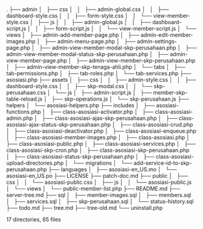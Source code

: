 .
├── admin
│   ├── css
│   │   ├── admin-global.css
│   │   ├── dashboard-style.css
│   │   ├── form-style.css
│   │   └── view-member-style.css
│   ├── js
│   │   ├── admin-global.js
│   │   ├── dashboard-script.js
│   │   ├── form-script.js
│   │   └── view-member-script.js
│   └── views
│       ├── admin-add-member-page.php
│       ├── admin-edit-member-images.php
│       ├── admin-menu-page.php
│       ├── admin-settings-page.php
│       ├── admin-view-member-modal-skp-perusahaan.php
│       ├── admin-view-member-modal-status-skp-perusahaan.php
│       ├── admin-view-member-page.php
│       ├── admin-view-member-skp-perusahaan.php
│       ├── admin-view-member-skp-tenaga-ahli.php
│       └── tabs
│           ├── tab-permissions.php
│           ├── tab-roles.php
│           └── tab-services.php
├── asosiasi.php
├── assets
│   ├── css
│   │   ├── admin-style.css
│   │   ├── dashboard-style.css
│   │   ├── skp-modal.css
│   │   └── skp-perusahaan.css
│   └── js
│       ├── admin-script.js
│       ├── member-skp-table-reload.js
│       ├── skp-operations.js
│       └── skp-perusahaan.js
├── helpers
│   └── asosiasi-helpers.php
├── includes
│   ├── asosiasi-functions.php
│   ├── class-asosiasi-activator.php
│   ├── class-asosiasi-admin.php
│   ├── class-asosiasi-ajax-skp-perusahaan.php
│   ├── class-asosiasi-ajax-status-skp-perusahaan.php
│   ├── class-asosiasi-crud.php
│   ├── class-asosiasi-deactivator.php
│   ├── class-asosiasi-enqueue.php
│   ├── class-asosiasi-member-images.php
│   ├── class-asosiasi.php
│   ├── class-asosiasi-public.php
│   ├── class-asosiasi-services.php
│   ├── class-asosiasi-skp-cron.php
│   ├── class-asosiasi-skp-perusahaan.php
│   ├── class-asosiasi-status-skp-perusahaan.php
│   ├── class-asosiasi-upload-directories.php
│   └── migrations
│       └── add-service-id-to-skp-perusahaan.php
├── languages
│   ├── asosiasi-en_US.mo
│   └── asosiasi-en_US.po
├── LICENSE
├── patch-doc.md
├── public
│   ├── css
│   │   └── asosiasi-public.css
│   ├── js
│   │   └── asosiasi-public.js
│   └── views
│       └── public-member-list.php
├── README.md
├── server-tree.md
├── sql
│   ├── member-images.sql
│   ├── members.sql
│   ├── services.sql
│   ├── skp-perusahaan.sql
│   └── status-history.sql
├── todo.md
├── tree.md
├── tree-old.md
└── uninstall.php

17 directories, 65 files
